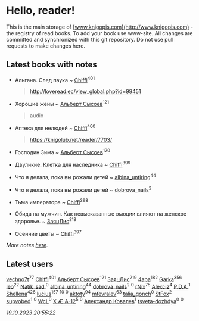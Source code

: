 # Hello, reader!
This is the main storage of [www.knigopis.com](http://www.knigopis.com) - the registry of read books.
To add your book use www-site. All changes are committed and synchronized with this git repository.
Do not use pull requests to make changes here.


## Latest books with notes
* Альгана. След паука ~ [Chiffi](users/105/105831994080785626680-google)<sup>401</sup>
    > http://loveread.ec/view_global.php?id=99451

* Хорошие жены ~ [Альберт Сысоев](users/474/47446642-vkontakte)<sup>121</sup>
    > audio

* Аптека для нелюдей ~ [Chiffi](users/105/105831994080785626680-google)<sup>400</sup>
    > https://knigolub.net/reader/7703/

* Господин Зима ~ [Альберт Сысоев](users/474/47446642-vkontakte)<sup>120</sup>

* Двуликие. Клетка для наследника ~ [Chiffi](users/105/105831994080785626680-google)<sup>399</sup>

* Что я делала, пока вы рожали детей ~ [albina_untiring](users/257/2579695-vkontakte)<sup>44</sup>

* Что я делала, пока вы рожали детей ~ [dobrova_nails](users/606/6069210-vkontakte)<sup>2</sup>

* Тьма императора ~ [Chiffi](users/105/105831994080785626680-google)<sup>398</sup>

* Обида на мужчин. Как невысказанные эмоции влияют на женское здоровье. ~ [ЗаяцЛис](users/112/112388384595246311466-google)<sup>218</sup>

* Осенние цветы ~ [Chiffi](users/105/105831994080785626680-google)<sup>397</sup>


_More notes [here](latest_books_with_notes.md)._


## Latest users
[vechno7t](users/102/102483077884312127500-google)<sup>77</sup> 
[Chiffi](users/105/105831994080785626680-google)<sup>401</sup> 
[Альберт Сысоев](users/474/47446642-vkontakte)<sup>121</sup> 
[ЗаяцЛис](users/112/112388384595246311466-google)<sup>219</sup> 
[4apa](users/117/117392596378069249667-google)<sup>182</sup> 
[Garka](users/115/115753719718250012620-google)<sup>356</sup> 
[leo](users/106/106915386474260202605-google)<sup>22</sup> 
[Natik_sad ](users/108/108898237485217151983-google)<sup>0</sup> 
[albina_untiring](users/257/2579695-vkontakte)<sup>44</sup> 
[dobrova_nails](users/606/6069210-vkontakte)<sup>2</sup> 
[](users/112/112239748706900948406-google)<sup>0</sup> 
[rNix](users/227/22742452-yandex)<sup>75</sup> 
[Alexciz](users/104/104402554069177138887-google)<sup>4</sup> 
[P.D.A.](users/101/101885615006241630614-google)<sup>1</sup> 
[Shellena](users/134/13413591548892934957-mailru)<sup>426</sup> 
[lucius](users/838/83820536-yandex)<sup>157</sup> 
[](users/101/101368518035734751027-google)<sup>10</sup> 
[](users/115/115095777313809768381-google)<sup>0</sup> 
[aktoty](users/275/275766107-vkontakte)<sup>94</sup> 
[mfevralev](users/140/140966150-vkontakte)<sup>63</sup> 
[talia_gonch](users/116/116727437007720956503-google)<sup>0</sup> 
[StFox](users/108/10824953-yandex)<sup>2</sup> 
[supvobed](users/111/111120684537115120803-google)<sup>1</sup> 
[](users/108/108689900996785507657-google)<sup>0</sup> 
[WcL](users/106/106758454733805717947-google)<sup>0</sup> 
[X Æ A-12](users/115/115609550904757194526-google)<sup>5</sup> 
[](users/112/112452730042794139520-google)<sup>0</sup> 
[Александр Ковалев](users/141/14161137020827113329-mailru)<sup>1</sup> 
[tsveta-dozhdya](users/983/983485507-yandex)<sup>0</sup> 
[](users/116/116461044320164710012-google)<sup>0</sup> 


_19.10.2023 20:55:22_

